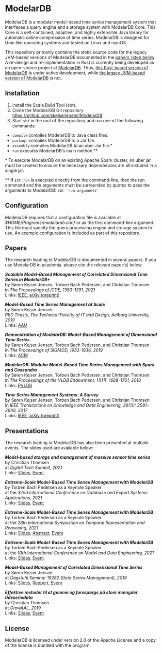 # ModelarDB
ModelarDB is a modular model-based time series management system that
interfaces a query engine and a storage system with ModelarDB Core. This Core
is a self-contained, adaptive, and highly extensible Java library for automatic
online compression of time series. ModelarDB is designed for Unix-like
operating systems and tested on Linux and macOS.

This repository primarily contains the static source code for the legacy
JVM-based versions of ModelarDB documented in the [papers listed
below](https://github.com/skejserjensen/ModelarDB#papers). A re-design and
re-implementation in Rust is currently being developed as an open-source project
at [ModelarDB](https://github.com/ModelarData/ModelarDB-RS). Thus, [this
Rust-based version of ModelarDB](https://github.com/ModelarData/ModelarDB-RS) is
under active development, while [the legacy JVM-based version of
ModelarDB](https://github.com/ModelarData/ModelarDB) is not.

## Installation
1. Install the Scala Build Tool (sbt).
2. Clone the ModelarDB Git repository https://github.com/skejserjensen/ModelarDB
3. Start ``sbt`` in the root of the repository and run one of the following commands:

- ``compile`` compiles ModelarDB to Java class files.
- ``package`` compiles ModelarDB to a Jar file.
- ``assembly`` compiles ModelarDB to an uber Jar file.*
- ``run`` executes ModelarDB's main method.**

\* To execute ModelarDB on an existing Apache Spark cluster, an uber jar must be
created to ensure the necessary dependencies are all included in a single jar.

\*\* If ``sbt run`` is executed directly from the command-line, then the run
command and the arguments must be surrounded by quotes to pass the arguments to
ModelarDB: ``sbt 'run arguments'``

## Configuration
ModelarDB requires that a configuration file is available at
*$HOME/Programs/modelardb.conf* or as the first command-line argument. This file
must specify the query processing engine and storage system to use. An example
configuration is included as part of this repository.

## Papers
The research leading to ModelarDB is documented in several papers. If you use
ModelarDB in academia, please cite the relevant paper(s) below.

***Scalable Model-Based Management of Correlated Dimensional Time Series in ModelarDB+***\
by Søren Kejser Jensen, Torben Bach Pedersen, and Christian Thomsen\
in *The Proceedings of ICDE, 1380-1391, 2021*\
Links: [IEEE](https://ieeexplore.ieee.org/document/9458830), [arXiv (preprint)](https://arxiv.org/abs/1903.10269)

***Model-Based Time Series Management at Scale***\
by Søren Kejser Jensen\
*PhD Thesis, The Technical Faculty of IT and Design, Aalborg University, 2019*\
Links: [AAU](https://vbn.aau.dk/en/publications/model-based-time-series-management-at-scale)

***Demonstration of ModelarDB: Model-Based Management of Dimensional Time Series***\
by Søren Kejser Jensen, Torben Bach Pedersen, and Christian Thomsen\
in *The Proceedings of SIGMOD, 1933-1936, 2019*\
Links: [ACM](https://dl.acm.org/doi/10.1145/3299869.3320216)

***ModelarDB: Modular Model-Based Time Series Management with Spark and Cassandra***\
by Søren Kejser Jensen, Torben Bach Pedersen, and Christian Thomsen\
in *The Proceedings of the VLDB Endowment, 11(11): 1688-1701, 2018*\
Links: [PVLDB](http://www.vldb.org/pvldb/vol11/p1688-jensen.pdf)

***Time Series Management Systems: A Survey***\
by Søren Kejser Jensen, Torben Bach Pedersen, and Christian Thomsen\
in *IEEE Transactions on Knowledge and Data Engineering, 29(11): 2581–2600, 2017*\
Links: [IEEE](https://ieeexplore.ieee.org/document/8012550/), [arXiv (preprint)](https://arxiv.org/abs/1710.01077)

## Presentations
The research leading to ModelarDB has also been presented at multiple events.
The slides used are available below:

***Model-based storage and management of massive sensor time series***\
by Christian Thomsen\
at *Digital Tech Summit, 2021*\
Links: [Slides](slides/2021-12-01_DTS.pdf), [Event](https://my.eventbuizz.com/event/digital-tech-summit-8890/detail)

***Extreme-Scale Model-Based Time Series Management with ModelarDB***\
by Torben Bach Pedersen as a Keynote Speaker\
at the *32nd International Conference on Database and Expert Systems Applications, 2021*\
Links: [Slides](slides/2021-09-30_DEXA-Keynote.pdf), [Event](http://www.dexa.org/previous/dexa2021/keynotes2021.html#keynote3)

***Extreme-Scale Model-Based Time Series Management with ModelarDB***\
by Torben Bach Pedersen as a Keynote Speaker\
at the *28th International Symposium on Temporal Representation and Reasoning, 2021*\
Links: [Slides](slides/2021-09-28_TIME-Keynote.pdf), [Abstract](https://drops.dagstuhl.de/opus/volltexte/2021/14778/), [Event](https://conference2.aau.at/event/61/page/46-time-2021)

***Extreme-Scale Model-Based Time Series Management with ModelarDB***\
by Torben Bach Pedersen as a Keynote Speaker\
at the *10th International Conference on Model and Data Engineering, 2021*\
Links: [Slides](slides/2021-06-21_MEDI-Keynote.pdf), [Event](https://cs.ttu.ee/events/medi2021/?page=keynotes)

***Model-Based Management of Correlated Dimensional Time Series***\
by Søren Kejser Jensen\
at *Dagstuhl Seminar 19282 (Data Series Management), 2019*\
Links: [Slides](slides/2019-07-08_Dagstuhl-Seminar-19282.pdf), [Rapport](https://drops.dagstuhl.de/opus/volltexte/2019/11634/), [Event](https://www.dagstuhl.de/en/program/calendar/semhp/?semnr=19282)

***Effektive metoder til at gemme og forespørge på store mængder tidsseriedata***\
by Christian Thomsen\
at *GrowAAL, 2019*\
Links: [Slides](slides/2019-05-07_GrowAAL.pdf), [Event](https://infinit.dk/big-data/anvend-data-til-at-sikre-din-investering/)

## License
ModelarDB is licensed under version 2.0 of the Apache License and a copy of the
license is bundled with the program.
